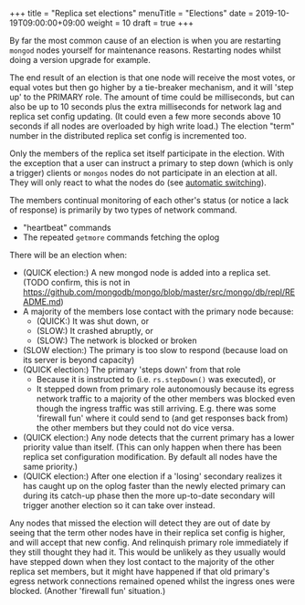 +++
title = "Replica set elections"
menuTitle = "Elections"
date =  2019-10-19T09:00:00+09:00
weight = 10
draft = true
+++

By far the most common cause of an election is when you are restarting `mongod` nodes yourself for maintenance reasons. Restarting nodes whilst doing a version upgrade for example.

The end result of an election is that one node will receive the most votes, or equal votes but then go higher by a tie-breaker mechanism, and it will 'step up' to the PRIMARY role. The amount of time could be milliseconds, but can also be up to 10 seconds plus the extra milliseconds for network lag and replica set config updating. (It could even a few more seconds above 10 seconds if all nodes are overloaded by high write load.) The election "term" number in the distributed replica set config is incremented too.

Only the members of the replica set itself participate in the election. With the exception that a user can instruct a primary to step down (which is only a trigger) clients or `mongos` nodes do not participate in an election at all. They will only react to what the nodes do (see [automatic switching](../driver_failover/)).

The members continual monitoring of each other's status (or notice a lack of response) is primarily by two types of network command.

* "heartbeat" commands
* The repeated `getmore` commands fetching the oplog

There will be an election when:

* (QUICK election:) A new mongod node is added into a replica set. (TODO confirm, this is not in https://github.com/mongodb/mongo/blob/master/src/mongo/db/repl/README.md)
* A majority of the members lose contact with the primary node because:
  * (QUICK:) It was shut down, or
  * (SLOW:) It crashed abruptly, or
  * (SLOW:) The network is blocked or broken
* (SLOW election:) The primary is too slow to respond (because load on its server is beyond capacity)
* (QUICK election:) The primary 'steps down' from that role
  * Because it is instructed to (i.e. `rs.stepDown()` was executed), or
  * It stepped down from primary role autonomously because its egress network traffic to a majority of the other members was blocked even though the ingress traffic was still arriving. E.g. there was some 'firewall fun' where it could send to (and get responses back from) the other members but they could not do vice versa.
* (QUICK election:) Any node detects that the current primary has a lower priority value than itself. (This can only happen when there has been replica set configuration modification. By default all nodes have the same priority.)
* (QUICK election:) After one election if a 'losing' secondary realizes it has caught up on the oplog faster than the newly elected primary can during its catch-up phase then the more up-to-date secondary will trigger another election so it can take over instead.

Any nodes that missed the election will detect they are out of date by seeing that the term other nodes have in their replica set config is higher, and will accept that new config. And relinquish primary role immediately if they still thought they had it. This would be unlikely as they usually would have stepped down when they lost contact to the majority of the other replica set members, but it might have happened if that old primary's egress network connections remained opened whilst the ingress ones were blocked. (Another 'firewall fun' situation.)
